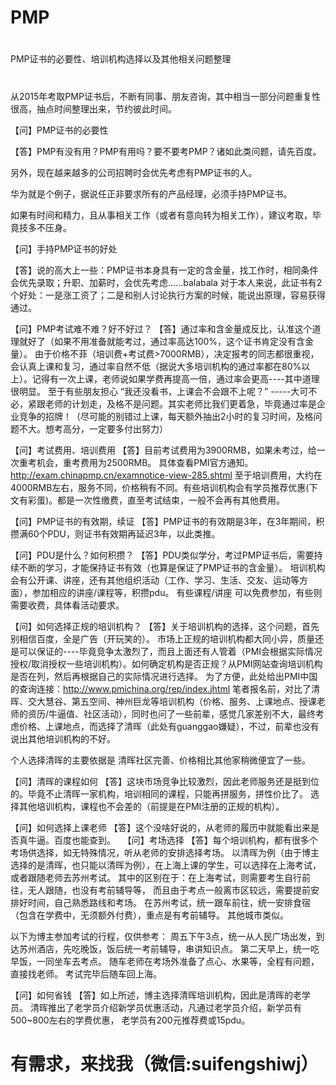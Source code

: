 # PMP
# #############################
PMP证书的必要性、培训机构选择以及其他相关问题整理
# #############################

从2015年考取PMP证书后，不断有同事、朋友咨询，其中相当一部分问题重复性很高，抽点时间整理出来，节约彼此时间。

【问】PMP证书的必要性

【答】PMP有没有用？PMP有用吗？要不要考PMP？诸如此类问题，请先百度。

另外，现在越来越多的公司招聘时会优先考虑有PMP证书的人。

华为就是个例子，据说任正非要求所有的产品经理，必须手持PMP证书。

如果有时间和精力，且从事相关工作（或者有意向转为相关工作），建议考取，毕竟技多不压身。


【问】手持PMP证书的好处

【答】说的高大上一些：PMP证书本身具有一定的含金量，找工作时，相同条件会优先录取；升职、加薪时，会优先考虑......balabala
对于本人来说，此证书有2个好处：一是涨工资了；二是和别人讨论执行方案的时候，能说出原理，容易获得通过。

【问】PMP考试难不难？好不好过？
【答】通过率和含金量成反比，认准这个道理就好了（如果不用准备就能考过，通过率高达100%，这个证书肯定没有含金量）。
由于价格不菲（培训费+考试费>7000RMB），决定报考的同志都很重视，会认真上课和复习，通过率自然不低（据说大多培训机构的通过率都在80%以上）。记得有一次上课，老师说如果学费再提高一倍，通过率会更高----其中道理很明显。
至于有些朋友担心 “我还没看书，上课会不会跟不上呢？” -----大可不必，紧跟老师的计划走，及格不是问题。其实老师比我们更着急，毕竟通过率是企业竞争的招牌！（尽可能的别错过上课，每天额外抽出2小时的复习时间，及格问题不大。想考高分，一定要多付出努力）

【问】考试费用、培训费用
【答】目前考试费用为3900RMB，如果未考过，给一次重考机会，重考费用为2500RMB。
具体查看PMI官方通知。http://exam.chinapmp.cn/examnotice-view-285.shtml
至于培训费用，大约在4000RMB左右，服务不同，价格稍有不同。有些培训机构会有学员推荐优惠(下文有彩蛋)。都是一次性缴费，直至考试结束，一般不会再有其他费用。

【问】PMP证书的有效期，续证
【答】PMP证书的有效期是3年，在3年期间，积攒满60个PDU，则证书有效期再延迟3年，以此类推。

【问】PDU是什么？如何积攒？
【答】PDU类似学分，考过PMP证书后，需要持续不断的学习，才能保持证书有效（也算是保证了PMP证书的含金量）。
培训机构会有公开课、讲座，还有其他组织活动（工作、学习、生活、交友、运动等方面），参加相应的讲座/课程等，积攒pdu。
有些课程/讲座 可以免费参加，有些则需要收费，具体看活动要求。

【问】如何选择正规的培训机构？
【答】关于培训机构的选择，这个问题，首先别相信百度，全是广告（开玩笑的）。
市场上正规的培训机构都大同小异，质量还是可以保证的----毕竟竞争太激烈了，而且上面还有人管着（PMI会根据实际情况授权/取消授权一些培训机构）。如何确定机构是否正规？从PMI网站查询培训机构是否在列，然后再根据自己的实际情况进行选择。
为了方便，此处给出PMI中国的查询连接：http://www.pmichina.org/rep/index.jhtml
笔者报名前，对比了清晖、交大慧谷、第五空间、神州巨龙等培训机构（价格、服务、上课地点、授课老师的资历/牛逼值、社区活动），同时也问了一些前辈，感觉几家差别不大，最终考虑价格、上课地点，而选择了清晖（此处有guanggao嫌疑），不过，前辈也没有说出其他培训机构的不好。

个人选择清晖的主要依据是 清晖社区完善、价格相比其他家稍微便宜了一些。

【问】清晖的课程如何
【答】这块市场竞争比较激烈，因此老师服务还是挺到位的。毕竟不止清晖一家机构，培训相同的课程，只能再拼服务，拼性价比了。
选择其他培训机构，课程也不会差的（前提是在PMI注册的正规的机构）。 

【问】如何选择上课老师
【答】这个没啥好说的，从老师的履历中就能看出来是否真牛逼。百度也能查到。
 
【问】考场选择
【答】每个培训机构，都有很多个考场供选择，如无特殊情况，听从老师的安排选择考场。
以清晖为例（由于博主选择的是清晖，也只能以清晖为例），在上海上课的学生，可以选择在上海考试，或者跟随老师去苏州考试。
其中的区别在于：在上海考试，则需要考生自行前往，无人跟随，也没有考前辅导等，
而且由于考点一般离市区较远，需要提前安排好时间，自己熟悉路线和考场。
在苏州考试，统一跟车前往，统一安排食宿（包含在学费中，无须额外付费），重点是有考前辅导。
其他城市类似。

以下为博主参加考试的行程，仅供参考：
周五下午3点，统一从人民广场出发，到达苏州酒店，先吃晚饭，饭后统一考前辅导，串讲知识点。
第二天早上，统一吃早饭，一同坐车去考点。
随车老师在考场外准备了点心、水果等，全程有问题，直接找老师。
考试完毕后随车回上海。

【问】如何省钱
【答】如上所述，博主选择清晖培训机构，因此是清晖的老学员。
清晖推出了老学员介绍新学员优惠活动，凡通过老学员介绍，新学员有500~800左右的学费优惠，
老学员有200元推荐费或15pdu。

# 有需求，来找我（微信:suifengshiwj）
